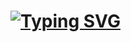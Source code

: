 # [![Typing SVG](https://readme-typing-svg.herokuapp.com?font=Cascadia+code&duration=1700&pause=1000&color=F7F7F7&width=435&lines=Hello+There!;welcome+to+my+profile!;before+you+leave...;take+this+%F0%9F%8D%AB)](https://git.io/typing-svg)


